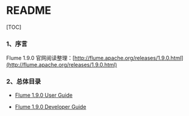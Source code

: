 # README

[TOC]

### 1、序言

Flume 1.9.0 官网阅读整理：[http://flume.apache.org/releases/1.9.0.html](http://flume.apache.org/releases/1.9.0.html)

### 2、总体目录

- [Flume 1.9.0 User Guide](https://github.com/ZGG2016/flume-website/blob/master/Flume%201.9.0%20User%20Guide/0%E7%9B%AE%E5%BD%95.md)

- [Flume 1.9.0 Developer Guide](https://github.com/ZGG2016/flume-website/blob/master/Flume%201.9.0%20Developer%20Guide/0%E7%9B%AE%E5%BD%95.md)
